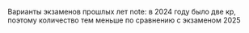 Варианты экзаменов прошлых лет
note: в 2024 году было две кр, поэтому количество тем меньше по сравнению с экзаменом 2025
